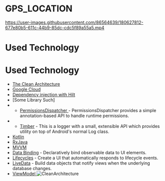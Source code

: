 # GPS_LOCATION

https://user-images.githubusercontent.com/86564639/180627812-677e80b5-611c-44b9-85dc-cdc5f89a55a5.mp4
# Used Technology
# Used Technology
* [The Clean Architecture](https://blog.cleancoder.com/uncle-bob/2012/08/13/the-clean-architecture.html) 
* [Google Cloud](https://console.cloud.google.com/apis/credentials?organizationId=0&project=gpsnews) 
* [Dependency injection with Hilt](https://developer.android.com/training/dependency-injection/hilt-android) 
* [Some Library Such]
* *  [PermissionsDispatcher ](https://github.com/permissions-dispatcher/PermissionsDispatcher) - PermissionsDispatcher provides a simple annotation-based API to handle runtime permissions.
* *  [Timber](https://github.com/JakeWharton/timber) - This is a logger with a small, extensible API which provides utility on top of Android's normal Log class.
* [Kotlin](https://kotlinlang.org/) 
* [RxJava](https://github.com/ReactiveX/RxJava)
* [MVVM](https://developer.android.com/jetpack/guide)
* [Data Binding](https://developer.android.com/topic/libraries/data-binding/) -  Declaratively bind observable data to UI elements.
* [Lifecycles](https://developer.android.com/topic/libraries/architecture/lifecycle)  - Create a UI that automatically responds to lifecycle events.
* [LiveData](https://developer.android.com/topic/libraries/architecture/livedata) - Build data objects that notify views when the underlying database changes.
* [ViewModel ](https://developer.android.com/topic/libraries/architecture/viewmodel) 
![CleanArchitecture](https://user-images.githubusercontent.com/86564639/180628065-b14312fc-baf2-499c-b339-4b2d0ffaee53.jpg)
